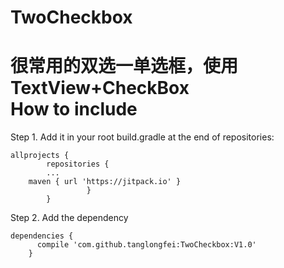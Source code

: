 # TwoCheckbox
很常用的双选一单选框，使用TextView+CheckBox    
How to include  
====  
Step 1. Add it in your root build.gradle at the end of repositories:  
```
allprojects {
        repositories {
		...
	maven { url 'https://jitpack.io' }
	             }
        }
```
Step 2. Add the dependency  
```
dependencies {
	  compile 'com.github.tanglongfei:TwoCheckbox:V1.0'
	}
```
